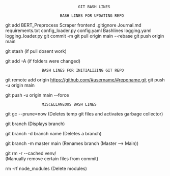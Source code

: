                                     GIT BASH LINES

                            BASH LINES FOR UPDATING REPO
                    
git add BERT_Preprocess Scraper frontend .gitignore Journal.md requirements.txt config_loader.py config.yaml Bashlines  logging.yaml logging_loader.py 
git commit -m
git pull origin main --rebase 
git push origin main

git stash 
        (if pull dosent work)

git add -A 
        (if folders were changed)

                    BASH LINES FOR INITIALIZING GIT REPO


git remote add origin https://github.com/#username/#reponame.git
git push -u origin main

git push -u origin main --force

                    MISCELLANEOUS BASH LINES

git gc --prune=now 
                        (Deletes temp git files and activates garbage collector)

git branch 
                        (Displays branch)

git branch -d branch name 
                        (Deletes a branch)

git branch -m master main 
                        (Renames branch  (Master --> Main))

git rm -r --cached venv/   
                        (Manually remove certain files from commit)

rm -rf node_modules 
                        (Delete modules)






